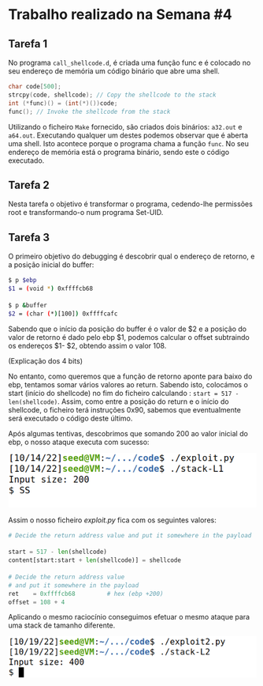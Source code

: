 # Trabalho realizado na Semana #4

## Tarefa 1

No programa `call_shellcode.d`, é criada uma função func e é colocado no seu endereço de memória um código binário que abre uma shell. 

```c
char code[500];
strcpy(code, shellcode); // Copy the shellcode to the stack
int (*func)() = (int(*)())code;
func(); // Invoke the shellcode from the stack
```

Utilizando o ficheiro `Make` fornecido, são criados dois binários: `a32.out` e `a64.out`. Executando qualquer um destes podemos observar que é aberta uma shell. Isto acontece porque o programa chama a função `func`. No seu endereço de memória está o programa binário, sendo este o código executado.

## Tarefa 2

Nesta tarefa o objetivo é transformar o programa, cedendo-lhe permissões root e transformando-o num programa Set-UID.


## Tarefa 3

O primeiro objetivo do debugging é descobrir qual o endereço de retorno, e a posição inicial do buffer:

```bash
$ p $ebp
$1 = (void *) 0xffffcb68

$ p &buffer
$2 = (char (*)[100]) 0xffffcafc

```

Sabendo que o início da posição do buffer é o valor de $2 e a posição do valor de retorno é dado pelo ebp $1, podemos calcular o offset subtraindo os endereços $1- $2, obtendo assim o valor 108.

(Explicação dos 4 bits)

No entanto, como queremos que a função de retorno aponte para baixo do ebp, tentamos somar vários valores ao return. Sabendo isto, colocámos o start (início do shellcode) no fim do ficheiro calculando : `start = 517 - len(shellcode)`. Assim, como entre a posição do return e o início do shellcode, o ficheiro terá instruções 0x90, sabemos que eventualmente será executado o código deste último.

Após algumas tentivas, descobrimos que somando 200 ao valor inicial do ebp, o nosso ataque executa com sucesso:

![title](screenshots/5_1.png)

Assim o nosso ficheiro *exploit.py* fica com os seguintes valores:

```py
# Decide the return address value and put it somewhere in the payload

start = 517 - len(shellcode)            
content[start:start + len(shellcode)] = shellcode

# Decide the return address value 
# and put it somewhere in the payload
ret    = 0xffffcb68         # hex (ebp +200)
offset = 108 + 4                      

```

Aplicando o mesmo raciocínio conseguimos efetuar o mesmo ataque para uma stack de tamanho diferente.

![title](screenshots/5_1_2.png)

